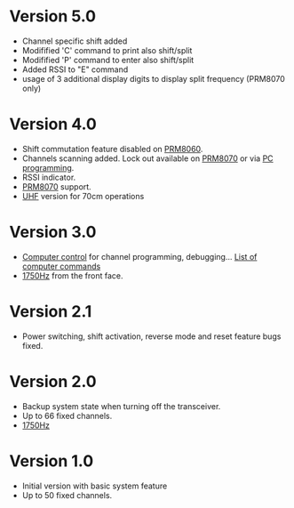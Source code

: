 Version 5.0
===========
* Channel specific shift added
* Modifified 'C' command to print also shift/split
* Modifified 'P' command to enter also shift/split
* Added RSSI to "E" command
* usage of 3 additional display digits to display split frequency (PRM8070 only)

Version 4.0
===========
* Shift commutation feature disabled on [PRM8060](PRM8060.md).
* Channels scanning added. Lock out available on [PRM8070](PRM8070.md) or via [PC programming](Computer_commands_V4.md).
* RSSI indicator.
* [PRM8070](PRM8070.md) support.
* [UHF](prm80x0_430.bin.md) version for 70cm operations

Version 3.0
===========
* [Computer control](Computer_control.md) for channel programming, debugging... [List of computer commands](Computer_commands_V3.md)
* [1750Hz](1750Hz_tone.md) from the front face.

Version 2.1
===========
* Power switching, shift activation, reverse mode and reset feature bugs fixed.

Version 2.0
===========
* Backup system state when turning off the transceiver.
* Up to 66 fixed channels.
* [1750Hz](1750Hz_tone.md)

Version 1.0
===========
* Initial version with basic system feature
* Up to 50 fixed channels.
